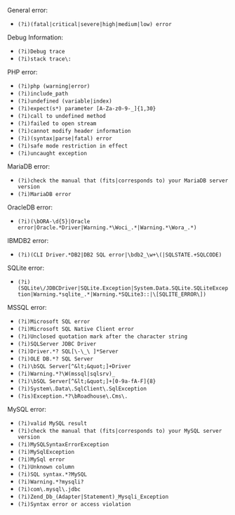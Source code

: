 General error: 
  - `(?i)(fatal|critical|severe|high|medium|low) error`

Debug Information:
  - `(?i)Debug trace`
  - `(?i)stack trace\:`

PHP error:
  - `(?i)php (warning|error)`
  - `(?i)include_path`
  - `(?i)undefined (variable|index)`
  - `(?i)expect(s*) parameter [A-Za-z0-9-_]{1,30}`
  - `(?i)call to undefined method`
  - `(?i)failed to open stream`
  - `(?i)cannot modify header information`
  - `(?i)(syntax|parse|fatal) error`
  - `(?i)safe mode restriction in effect`
  - `(?i)uncaught exception`

MariaDB error:
  - `(?i)check the manual that (fits|corresponds to) your MariaDB server version`
  - `(?i)MariaDB error`

OracleDB error:
  - `(?i)(\bORA-\d{5}|Oracle error|Oracle.*Driver|Warning.*\Woci_.*|Warning.*\Wora_.*)`

IBMDB2 error:
  - `(?i)(CLI Driver.*DB2|DB2 SQL error|\bdb2_\w+\(|SQLSTATE.+SQLCODE)`

SQLite error:
  - `(?i)(SQLite\/JDBCDriver|SQLite.Exception|System.Data.SQLite.SQLiteException|Warning.*sqlite_.*|Warning.*SQLite3::|\[SQLITE_ERROR\])`

MSSQL error:
  - `(?i)Microsoft SQL error`
  - `(?i)Microsoft SQL Native Client error`
  - `(?i)Unclosed quotation mark after the character string`
  - `(?i)SQLServer JDBC Driver`
  - `(?i)Driver.*? SQL[\-\_\ ]*Server`
  - `(?i)OLE DB.*? SQL Server`
  - `(?i)\bSQL Server[^&lt;&quot;]+Driver`
  - `(?i)Warning.*?\W(mssql|sqlsrv)_`
  - `(?i)\bSQL Server[^&lt;&quot;]+[0-9a-fA-F]{8}`
  - `(?i)System\.Data\.SqlClient\.SqlException`
  - `(?is)Exception.*?\bRoadhouse\.Cms\.`

MySQL error:
  - `(?i)valid MySQL result`
  - `(?i)check the manual that (fits|corresponds to) your MySQL server version`
  - `(?i)MySQLSyntaxErrorException`
  - `(?i)MySqlException`
  - `(?i)MySql error`
  - `(?i)Unknown column `
  - `(?i)SQL syntax.*?MySQL`
  - `(?i)Warning.*?mysqli?`
  - `(?i)com\.mysql\.jdbc`
  - `(?i)Zend_Db_(Adapter|Statement)_Mysqli_Exception`
  - `(?i)Syntax error or access violation`
